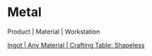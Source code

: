 # Metal

Product | Material | Workstation

[Ingot | Any Material | Crafting Table: Shapeless](/en_us/recipes/metal/ingot__any_material__crafting_shapeless.md)

